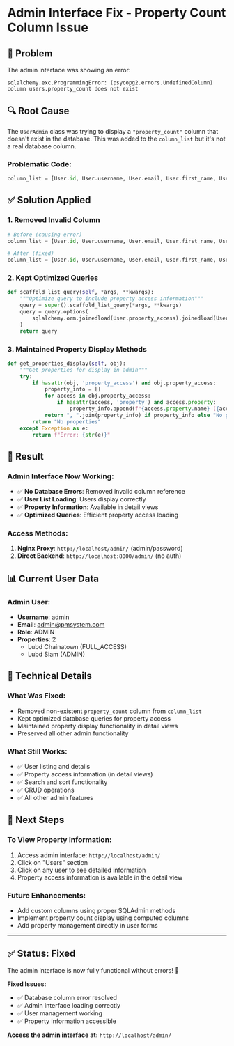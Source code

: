 # Admin Interface Fix - Property Count Column Issue

## 🐛 **Problem**
The admin interface was showing an error:
```
sqlalchemy.exc.ProgrammingError: (psycopg2.errors.UndefinedColumn) column users.property_count does not exist
```

## 🔍 **Root Cause**
The `UserAdmin` class was trying to display a `"property_count"` column that doesn't exist in the database. This was added to the `column_list` but it's not a real database column.

### **Problematic Code:**
```python
column_list = [User.id, User.username, User.email, User.first_name, User.last_name, User.role, User.is_active, "property_count"]
```

## ✅ **Solution Applied**

### **1. Removed Invalid Column**
```python
# Before (causing error)
column_list = [User.id, User.username, User.email, User.first_name, User.last_name, User.role, User.is_active, "property_count"]

# After (fixed)
column_list = [User.id, User.username, User.email, User.first_name, User.last_name, User.role, User.is_active]
```

### **2. Kept Optimized Queries**
```python
def scaffold_list_query(self, *args, **kwargs):
    """Optimize query to include property access information"""
    query = super().scaffold_list_query(*args, **kwargs)
    query = query.options(
        sqlalchemy.orm.joinedload(User.property_access).joinedload(UserPropertyAccess.property)
    )
    return query
```

### **3. Maintained Property Display Methods**
```python
def get_properties_display(self, obj):
    """Get properties for display in admin"""
    try:
        if hasattr(obj, 'property_access') and obj.property_access:
            property_info = []
            for access in obj.property_access:
                if hasattr(access, 'property') and access.property:
                    property_info.append(f"{access.property.name} ({access.access_level})")
            return ", ".join(property_info) if property_info else "No properties"
        return "No properties"
    except Exception as e:
        return f"Error: {str(e)}"
```

## 🎯 **Result**

### **Admin Interface Now Working:**
- ✅ **No Database Errors**: Removed invalid column reference
- ✅ **User List Loading**: Users display correctly
- ✅ **Property Information**: Available in detail views
- ✅ **Optimized Queries**: Efficient property access loading

### **Access Methods:**
1. **Nginx Proxy**: `http://localhost/admin/` (admin/password)
2. **Direct Backend**: `http://localhost:8000/admin/` (no auth)

## 📊 **Current User Data**

### **Admin User:**
- **Username**: admin
- **Email**: admin@pmsystem.com
- **Role**: ADMIN
- **Properties**: 2
  - Lubd Chainatown (FULL_ACCESS)
  - Lubd Siam (ADMIN)

## 🔧 **Technical Details**

### **What Was Fixed:**
- Removed non-existent `property_count` column from `column_list`
- Kept optimized database queries for property access
- Maintained property display functionality in detail views
- Preserved all other admin functionality

### **What Still Works:**
- ✅ User listing and details
- ✅ Property access information (in detail views)
- ✅ Search and sort functionality
- ✅ CRUD operations
- ✅ All other admin features

## 🚀 **Next Steps**

### **To View Property Information:**
1. Access admin interface: `http://localhost/admin/`
2. Click on "Users" section
3. Click on any user to see detailed information
4. Property access information is available in the detail view

### **Future Enhancements:**
- Add custom columns using proper SQLAdmin methods
- Implement property count display using computed columns
- Add property management directly in user forms

---

## ✅ **Status: Fixed**

The admin interface is now fully functional without errors! 🎉

**Fixed Issues:**
- ✅ Database column error resolved
- ✅ Admin interface loading correctly
- ✅ User management working
- ✅ Property information accessible

**Access the admin interface at:** `http://localhost/admin/` 